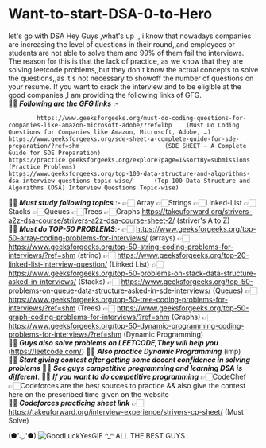 # Want-to-start-DSA-0-to-Hero
let's go with DSA
 Hey Guys ,what's up ,, i know that nowadays companies are increasing the level of questions in their round,,and employees or students are not able to solve them and 99% of them fail the interviews. The reason for this is that the lack of practice,,as we know that they are solving leetcode problems,,but they don't know the actual concepts to solve the questions,,as it's not necessary to showoff the number of questions on your resume. If you want to crack the interview and to be eligible at the good companies ,I am providing the following links of GFG.                                                                              
🚀✨  _**Following are the GFG links**_ :-   
           
            https://www.geeksforgeeks.org/must-do-coding-questions-for-companies-like-amazon-microsoft-adobe/?ref=lbp    (Must Do Coding Questions for Companies like Amazon, Microsoft, Adobe, …)                              https://www.geeksforgeeks.org/sde-sheet-a-complete-guide-for-sde-preparation/?ref=shm                        (SDE SHEET – A Complete Guide for SDE Preparation)                                                     https://practice.geeksforgeeks.org/explore?page=1&sortBy=submissions                                         (Practice Problems)                                                                                    https://www.geeksforgeeks.org/top-100-data-structure-and-algorithms-dsa-interview-questions-topic-wise/      (Top 100 Data Structure and Algorithms (DSA) Interview Questions Topic-wise)  
                                                                          
🚀✨  _**Must study following topics**_ :-   👉🏻 Array     👉🏻Strings     👉🏻Linked-List     👉🏻Stacks     👉🏻Queues     👉🏻Trees     👉🏻Graphs                                                                                                                                   https://takeuforward.org/strivers-a2z-dsa-course/strivers-a2z-dsa-course-sheet-2/       (striver's A to Z)                                                                                                           
🚀✨  _**Must do TOP-50 PROBLEMS**_:-        👉🏻 https://www.geeksforgeeks.org/top-50-array-coding-problems-for-interviews/               (arrays)                                                                                                                    👉🏻 https://www.geeksforgeeks.org/top-50-string-coding-problems-for-interviews/?ref=shm        (string)                                                                                                                    👉🏻 https://www.geeksforgeeks.org/top-20-linked-list-interview-question/                        (Linked List)                                                                                                               👉🏻 https://www.geeksforgeeks.org/top-50-problems-on-stack-data-structure-asked-in-interviews/            (Stacks)                                                                                                         👉🏻 https://www.geeksforgeeks.org/top-50-problems-on-queue-data-structure-asked-in-sde-interviews/          (Queues)                                                                                                         👉🏻 https://www.geeksforgeeks.org/top-50-tree-coding-problems-for-interviews/?ref=shm                   (Trees)                                                                                                           👉🏻 https://www.geeksforgeeks.org/top-50-graph-coding-problems-for-interviews/?ref=shm                (Graphs)                                                                                                          👉🏻 https://www.geeksforgeeks.org/top-50-dynamic-programming-coding-problems-for-interviews/?ref=shm  (Dynamic Programming)                                             
 🚀✨   **_Guys also solve problems on LEETCODE,They will help you_** .   (https://leetcode.com/)
 🚀✨   **_Also practice Dynamic Programming_**  (imp)  
 🚀✨   **_Start giving contest after getting some decent confidence in solving problems_**
 🚀✨   **_See guys competitive programming and learning DSA is different_**.
 🚀✨   **_If you want to do competitive programming_**             👉🏻CodeChef   👉🏻Codeforces          are the best sources to practice && also give the contest here on the prescribed time given on the website           
 🚀✨    **_Codeforces practicing sheet link_**    👉🏻 https://takeuforward.org/interview-experience/strivers-cp-sheet/                 (Must Solve)                  
                   
                                  
                               
   (●'◡'●)  ![GoodLuckYesGIF](https://github.com/Dynamic-Aryan/Want-to-start-DSA-0-to-Hero/assets/97832985/bcdac772-2624-4b77-bcd5-17b68667c3a9)
   ^_^    ALL THE BEST GUYS                                            

                                                                                                                      
        
            
